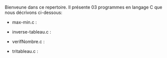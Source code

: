 Bienveune dans ce repertoire. Il présente 03 programmes en langage C que nous décrivons ci-dessous:


  * max-min.c : 
  
  
  
 * inverse-tableau.c : 
 
 
 
 * verifNombre.c :
  
 
 * tritableau.c :


